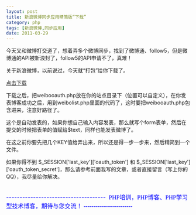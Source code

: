 ```yaml
---
layout: post
title: 新浪微博同步应用精简版“下载”
category: php
tags: [新浪微博,同步应用]
date: 2011-03-29
---
```

<p>今天又和微博打交道了，想着弄多个微博同步，找到了微博通、follow5，但是微博通的API被新浪封了，follow5的API申请不了，真难！</p>
<p>关于新浪微博，以前说过，今天就&ldquo;打包&rdquo;给你下载了。</p>
<p><a href="http://www.luchanghong.com/download/weibodemo.rar"> 点击下载 </a></p>
<p>下载之后，把weibooauth.php放在你的站点目录下（位置可以自定义），在你发表博客成功之后，用到weibolist.php里面的代码了，这时要把weibooauth.php包含进来，注意好路径了。</p>
<p>这个是自动发表的，如果你想自己输入内容发表，那么就写个form表单，然后在提交的时候把表单的值赋给$text，同样也能发表微博了。</p>
<p>在这之前你要先把几个KEY值给弄出来，所以还是得一步一步来，然后精简到一个文件。</p>
<p>如果你得不到 $_SESSION['last_key']['oauth_token'] 和 $_SESSION['last_key']['oauth_token_secret']，那么请参考前面我写的文章，或者直接留言（写上你的QQ），我尽量给你解决。</p>
<p><span style="font-size: medium;"><span style="color: rgb(0, 0, 255);"><br />
-------------------------------------&nbsp;<span style="font-family: 楷体_GB2312;"> PHP培训，PHP博客、PHP学习型技术博客，期待与您交流！ -------------------------</span><br />
</span></span></p>
<p>&nbsp;</p>
<p>&nbsp;</p>
